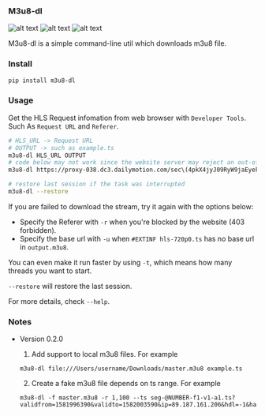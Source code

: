 ### M3u8-dl

![alt text](https://img.shields.io/pypi/v/m3u8_dl.svg)
![alt text](https://img.shields.io/travis/kedpter/m3u8_dl.svg)
![alt text](https://readthedocs.org/projects/m3u8_dl/badge/?version=latest)

M3u8-dl is a simple command-line util which downloads m3u8 file.


### Install

```bash
pip install m3u8-dl
```

### Usage

Get the HLS Request infomation from web browser with `Developer Tools`.
Such As `Request URL` and `Referer`.

```bash
# HLS_URL -> Request URL
# OUTPUT -> such as example.ts
m3u8-dl HLS_URL OUTPUT
# code below may not work since the website server may reject an out-of-date request
m3u8-dl https://proxy-038.dc3.dailymotion.com/sec\(4pkX4jyJ09RyW9jaEyekktbBu55uix9cMXQu-o5e13EelVKd1csb9zYSD66hQl7PlA_V5ntIHivm_tuQqkANmQj8DbX33OMJ5Db-9n67_SQ\)/video/795/864/249468597_mp4_h264_aac.m3u8 example.ts -u https://proxy-038.dc3.dailymotion.com/sec\(4pkX4jyJ09RyW9jaEyekktbBu55uix9cMXQu-o5e13EelVKd1csb9zYSD66hQl7PlA_V5ntIHivm_tuQqkANmQj8DbX33OMJ5Db-9n67_SQ\)/video/795/864/ -r https://www.dailymotion.com/video/x44iz79

# restore last session if the task was interrupted
m3u8-dl --restore
```

If you are failed to download the stream, try it again with the options below:
- Specify the Referer with `-r` when you're blocked by the website (403 forbidden).
- Specify the base url with `-u` when `#EXTINF hls-720p0.ts` has no base url in `output.m3u8`.

You can even make it run faster by using `-t`, which means how many threads you want to start.

`--restore` will restore the last session.

For more details, check `--help`.

### Notes
- Version 0.2.0
    1. Add support to local m3u8 files. For example
    ```
    m3u8-dl file:///Users/username/Downloads/master.m3u8 example.ts
    ```

    2. Create a fake m3u8 file depends on ts range. For example
    ```
    m3u8-dl -f master.m3u8 -r 1,100 --ts seg-@NUMBER-f1-v1-a1.ts?validfrom=1581996390&validto=1582003590&ip=89.187.161.206&hdl=-1&hash=rz91LEl6l%2FSZH83nXkv5BXzUhOQ%3D
    ```
